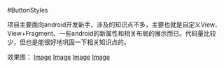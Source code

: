 #ButtonStyles

项目主要面向android开发新手，涉及的知识点不多，主要也就是自定义View、View+Fragment、一些android的新属性和相关布局的展示而已。代码量比较少，但也是能很好地巩固一下相关知识点的。

效果图：
[Image](https://github.com/kaisongli/ButtonStyles/blob/master/screenshots/2016-12-12%2008:58:54%20%E7%9A%84%E5%B1%8F%E5%B9%95%E6%88%AA%E5%9B%BE.png)
[Image](https://github.com/kaisongli/ButtonStyles/blob/master/screenshots/2016-12-12%2008:59:04%20%E7%9A%84%E5%B1%8F%E5%B9%95%E6%88%AA%E5%9B%BE.png)
[Image](https://github.com/kaisongli/ButtonStyles/blob/master/screenshots/2016-12-12%2008:59:13%20%E7%9A%84%E5%B1%8F%E5%B9%95%E6%88%AA%E5%9B%BE.png)
[Image](https://github.com/kaisongli/ButtonStyles/blob/master/screenshots/2016-12-12%2008:59:28%20%E7%9A%84%E5%B1%8F%E5%B9%95%E6%88%AA%E5%9B%BE.png)
